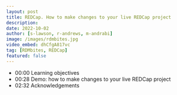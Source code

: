 ```yaml
---
layout: post
title: REDCap. How to make changes to your live REDCap project
description: 
date: 2022-10-02
author: [s-lawson, r-andrews, m-andrabi]
image: /images/rdmbites.jpg
video_embed: dhCfgA817vc
tag: [RDMbites, REDCap]
featured: false
---
```


- 00:00 Learning objectives
- 00:28 Demo: how to make changes to your live REDCap project
- 02:32 Acknowledgements